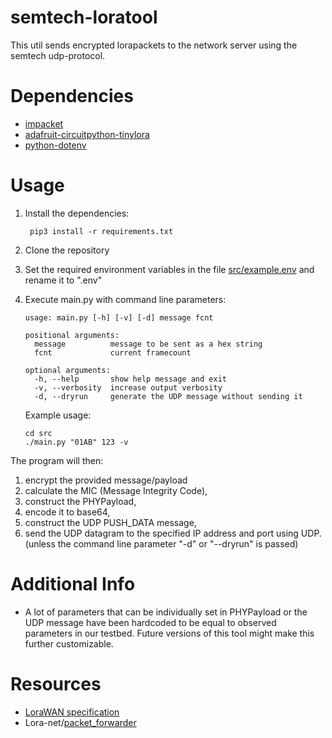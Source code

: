 # semtech-loratool
This util sends encrypted lorapackets to the network server using the semtech udp-protocol.


# Dependencies
- [impacket](https://github.com/SecureAuthCorp/impacket)
- [adafruit-circuitpython-tinylora](https://github.com/adafruit/Adafruit_CircuitPython_TinyLoRa)
- [python-dotenv](https://github.com/theskumar/python-dotenv)

# Usage
1. Install the dependencies:
   ```
    pip3 install -r requirements.txt
    ```
2. Clone the repository
3. Set the required environment variables in the file [src/example.env](https://github.com/ait-aecid/semtech-loratool/blob/main/src/example.env) and rename it to ".env"
4. Execute main.py with command line parameters:

    ```
    usage: main.py [-h] [-v] [-d] message fcnt

    positional arguments:
      message          message to be sent as a hex string
      fcnt             current framecount

    optional arguments:
      -h, --help       show help message and exit
      -v, --verbosity  increase output verbosity
      -d, --dryrun     generate the UDP message without sending it
    ```
    Example usage:
    ```
    cd src
    ./main.py "01AB" 123 -v
    ```


The program will then:
1. encrypt the provided message/payload
2. calculate the MIC (Message Integrity Code),
3. construct the PHYPayload,
4. encode it to base64,
5. construct the UDP PUSH_DATA message,
6. send the UDP datagram to the specified IP address and port using UDP. (unless the command line parameter "-d" or "--dryrun" is passed)

# Additional Info

- A lot of parameters that can be individually set in PHYPayload or the UDP message have been hardcoded to be equal to observed parameters in our testbed. Future versions of this tool might make this further customizable.

# Resources
- [LoraWAN specification](https://lora-alliance.org/wp-content/uploads/2020/11/lorawantm_specification_-v1.1.pdf)
- Lora-net/[packet_forwarder](https://github.com/Lora-net/packet_forwarder/)
